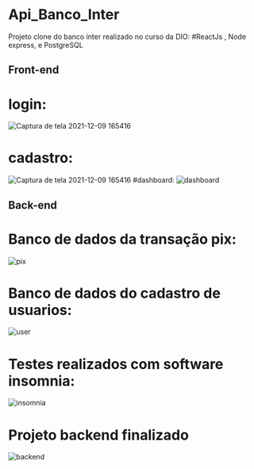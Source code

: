 # Api_Banco_Inter

Projeto clone do banco inter realizado no curso da DIO:
#ReactJs , Node express, e PostgreSQL

## Front-end 
# login:
![Captura de tela 2021-12-09 165416](https://user-images.githubusercontent.com/92125724/145470012-487a02b1-907f-4fa0-a3d0-ddff6d93a6f9.png)
# cadastro:
![Captura de tela 2021-12-09 165416](https://user-images.githubusercontent.com/92125724/145470074-87d8960b-3d0d-4e35-be38-f5800a7f837e.png)
#dashboard:
![dashboard](https://user-images.githubusercontent.com/92125724/145470094-f31da991-b692-4398-a201-d8b0c572063b.png)

## Back-end 

# Banco de dados da transação pix: 

 ![pix](https://user-images.githubusercontent.com/92125724/145231067-aa096ac5-2599-4513-9bfd-754737378b8a.png)

# Banco de dados do cadastro de usuarios: 

![user](https://user-images.githubusercontent.com/92125724/145231314-24b1a3c5-3a3a-49bf-b748-03107a80f056.png)

# Testes realizados com software insomnia: 

![insomnia](https://user-images.githubusercontent.com/92125724/145231511-74493458-dd17-4ebd-b246-3d6e51422f67.png)

# Projeto backend finalizado 

![backend](https://user-images.githubusercontent.com/92125724/145231749-4b53d61b-48ec-4c69-830e-c82993457da1.png)
